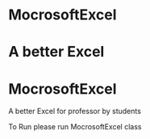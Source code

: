 # MocrosoftExcel
A better Excel
=======
# MocrosoftExcel
A better Excel for professor by students

To Run please run MocrosoftExcel class
